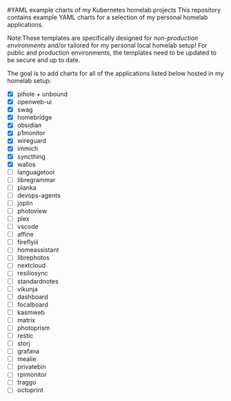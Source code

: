 #YAML example charts of my Kubernetes homelab projects
This repository contains example YAML charts for a selection of my personal homelab applications. 

Note:These templates are specifically designed for *non-production environments* and/or tailored for my personal local homelab setup!
For public and production environments, the templates need to be updated to be secure and up to date.

The goal is to add charts for all of the applications listed below hosted in my homelab setup:

- [x] pihole + unbound
- [x] openweb-ui
- [x] swag
- [x] homebridge
- [x] obsidian
- [x] p1monitor
- [x] wireguard
- [x] immich
- [x] syncthing
- [x] wallos
- [ ] languagetool
- [ ] libregrammar
- [ ] planka
- [ ] devops-agents
- [ ] joplin
- [ ] photoview
- [ ] plex
- [ ] vscode
- [ ] affine
- [ ] fireflyiii
- [ ] homeassistant
- [ ] librephotos
- [ ] nextcloud
- [ ] resiliosync
- [ ] standardnotes
- [ ] vikunja
- [ ] dashboard
- [ ] focalboard
- [ ] kasmweb
- [ ] matrix
- [ ] photoprism
- [ ] restic
- [ ] storj
- [ ] grafana
- [ ] mealie
- [ ] privatebin
- [ ] rpimonitor
- [ ] traggo
- [ ] octoprint
